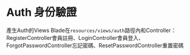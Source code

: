 # Auth 身份驗證

產生Auth的Views Blade在`resources/views/auth`路徑內和Controller：RegisterController會員註冊、LoginController會員登入、ForgotPasswordController忘記密碼、ResetPasswordController重置密碼


